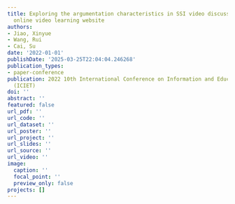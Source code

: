 ```yaml
---
title: Exploring the argumentation characteristics in SSI video discussion area of
  online video learning website
authors:
- Jiao, Xinyue
- Wang, Rui
- Cai, Su
date: '2022-01-01'
publishDate: '2025-03-25T22:04:04.246268'
publication_types:
- paper-conference
publication: 2022 10th International Conference on Information and Education Technology
  (ICIET)
doi: ''
abstract: ''
featured: false
url_pdf: ''
url_code: ''
url_dataset: ''
url_poster: ''
url_project: ''
url_slides: ''
url_source: ''
url_video: ''
image:
  caption: ''
  focal_point: ''
  preview_only: false
projects: []
---
```


